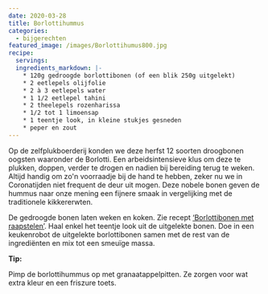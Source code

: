 ```yaml
---
date: 2020-03-28
title: Borlottihummus
categories:
  - bijgerechten
featured_image: /images/Borlottihumus800.jpg
recipe:
  servings: 
  ingredients_markdown: |-
    * 120g gedroogde borlottibonen (of een blik 250g uitgelekt)
    * 2 eetlepels olijfolie
    * 2 à 3 eetlepels water
    * 1 1/2 eetlepel tahini
    * 2 theelepels rozenharissa
    * 1/2 tot 1 limoensap
    * 1 teentje look, in kleine stukjes gesneden       * peper en zout
---
```

Op de zelfplukboerderij konden we deze herfst 12 soorten droogbonen oogsten waaronder de Borlotti. Een arbeidsintensieve klus om deze te plukken, doppen, verder te drogen en nadien bij bereiding terug te weken. Altijd handig om zo'n voorraadje bij de hand te hebben, zeker nu we in Coronatijden niet frequent de deur uit mogen. Deze nobele bonen geven de hummus naar onze mening een fijnere smaak in vergelijking met de traditionele kikkererwten.

<!--more-->

De gedroogde bonen laten weken en koken. Zie recept [‘Borlottibonen met raapstelen’](https://fabilicious.be/recipes/bijgerechten/2020/01/22/Borlottibonen_met_raapstelen/).
Haal enkel het teentje look uit de uitgelekte bonen. 
Doe in een keukenrobot de uitgelekte borlottibonen samen met de rest van de ingrediënten en mix tot een smeuïge massa.

<b>Tip: </b>

Pimp de borlottihummus op met granaatappelpitten.
Ze zorgen voor wat extra kleur en een friszure toets.





